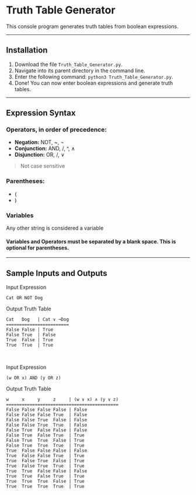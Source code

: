 # Truth Table Generator

This console program generates truth tables from boolean expressions.

-----

## Installation

1. Download the file `Truth_Table_Generator.py`.
2. Navigate into its parent directory in the command line. 
3. Enter the following command: `python3 Truth_Table_Generator.py`.
4. Done! You can now enter boolean expressions and generate truth tables.

-----

## Expression Syntax 

### Operators, in order of precedence:
* **Negation:** NOT, ~, ¬
* **Conjunction:** AND, /\, ^, ∧
* **Disjunction:** OR, \/, ∨
> Not case sensitive

### Parentheses:
* (
* )

### Variables
Any other string is considered a variable

#### Variables and Operators must be separated by a blank space. This is optional for parentheses.

-----

## Sample Inputs and Outputs

Input Expression

```
Cat OR NOT Dog
```

Output Truth Table

```
Cat   Dog   | Cat ∨ ¬Dog 
========================
False False | True
False True  | False
True  False | True
True  True  | True
```

<br>

Input Expression
```
(w OR x) AND (y OR z)
```

Output Truth Table
```
w     x     y     z     | (w ∨ x) ∧ (y ∨ z) 
===========================================
False False False False | False
False False False True  | False
False False True  False | False
False False True  True  | False
False True  False False | False
False True  False True  | True
False True  True  False | True
False True  True  True  | True
True  False False False | False
True  False False True  | True
True  False True  False | True
True  False True  True  | True
True  True  False False | False
True  True  False True  | True
True  True  True  False | True
True  True  True  True  | True
```
